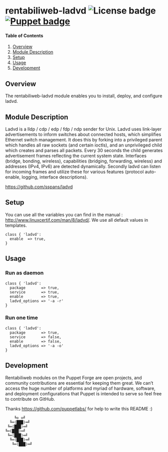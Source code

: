 # rentabiliweb-ladvd ![License badge][license-img] [![Puppet badge][puppet-img]][puppet-url]

#### Table of Contents

1. [Overview](#overview)
2. [Module Description](#module-description)
3. [Setup](#setup)
4. [Usage](#usage)
5. [Development](#development)

## Overview

The  rentabiliweb-ladvd module  enables you  to install,  deploy,  and configure
ladvd.

## Module Description

Ladvd is a lldp  / cdp / edp / fdp / ndp sender  for Unix. Ladvd uses link-layer
advertisements  to  inform  switches  about connected  hosts,  which  simplifies
Ethernet switch  management. It  does this by  forking into a  privileged parent
which handles  all raw sockets (and  certain ioctls), and  an unprivileged child
which  creates and  parses all  packets. Every  30 seconds  the  child generates
advertisement frames  reflecting the  current system state.  Interfaces (bridge,
bonding, wireless), capabilities  (bridging, forwarding, wireless) and addresses
(IPv4, IPv6)  are detected dynamically.  Secondly ladvd can listen  for incoming
frames and  utilize these for  various features (protocol  auto-enable, logging,
interface descriptions).

https://github.com/sspans/ladvd

## Setup

You   can   use   all  the   variables   you   can   find   in  the   manual   :
http://www.linuxcertif.com/man/8/ladvd/. We use all default values in templates.

```puppet
class { 'ladvd':
  enable  => true,
}
```

## Usage

### Run as daemon

```puppet
class { 'ladvd':
  package       => true,
  service       => true,
  enable        => true,
  ladvd_options => '-a -r'
}
```

### Run one time

```puppet
class { 'ladvd':
  package       => true,
  service       => false,
  enable        => false,
  ladvd_options => '-a -o'
}
```

## Development

Rentabiliweb  modules on  the  Puppet  Forge are  open  projects, and  community
contributions are  essential for keeping  them great.  We can’t access  the huge
number  of   platforms  and  myriad   of  hardware,  software,   and  deployment
configurations that  Puppet is intended to  serve so feel free  to contribute on
GitHub.

Thanks https://github.com/puppetlabs/ for help to write this README :)

```
    ╚⊙ ⊙╝
  ╚═(███)═╝
 ╚═(███)═╝
╚═(███)═╝
 ╚═(███)═╝
  ╚═(███)═╝
   ╚═(███)═╝
```

[license-img]: https://img.shields.io/badge/license-ISC-blue.svg "License"
[puppet-img]: https://img.shields.io/puppetforge/dt/rentabiliweb/ladvd.svg "Puppet Forge"
[puppet-url]: https://forge.puppetlabs.com/rentabiliweb/ladvd "Puppet Forge"
